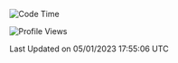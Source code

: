 <!--START_SECTION:waka-->
![Code Time](http://img.shields.io/badge/Code%20Time-553%20hrs%203%20mins-blue)

![Profile Views](http://img.shields.io/badge/Profile%20Views-1-blue)


 Last Updated on 05/01/2023 17:55:06 UTC
<!--END_SECTION:waka-->